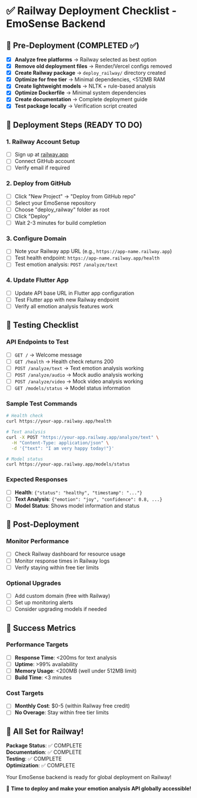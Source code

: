 # ✅ Railway Deployment Checklist - EmoSense Backend

## 🎯 Pre-Deployment (COMPLETED ✅)

- [x] **Analyze free platforms** → Railway selected as best option
- [x] **Remove old deployment files** → Render/Vercel configs removed
- [x] **Create Railway package** → `deploy_railway/` directory created
- [x] **Optimize for free tier** → Minimal dependencies, <512MB RAM
- [x] **Create lightweight models** → NLTK + rule-based analysis
- [x] **Optimize Dockerfile** → Minimal system dependencies
- [x] **Create documentation** → Complete deployment guide
- [x] **Test package locally** → Verification script created

## 🚀 Deployment Steps (READY TO DO)

### 1. Railway Account Setup
- [ ] Sign up at [railway.app](https://railway.app)
- [ ] Connect GitHub account
- [ ] Verify email if required

### 2. Deploy from GitHub
- [ ] Click "New Project" → "Deploy from GitHub repo"
- [ ] Select your EmoSense repository
- [ ] Choose "deploy_railway" folder as root
- [ ] Click "Deploy"
- [ ] Wait 2-3 minutes for build completion

### 3. Configure Domain
- [ ] Note your Railway app URL (e.g., `https://app-name.railway.app`)
- [ ] Test health endpoint: `https://app-name.railway.app/health`
- [ ] Test emotion analysis: `POST /analyze/text`

### 4. Update Flutter App
- [ ] Update API base URL in Flutter app configuration
- [ ] Test Flutter app with new Railway endpoint
- [ ] Verify all emotion analysis features work

## 🧪 Testing Checklist

### API Endpoints to Test
- [ ] `GET /` → Welcome message
- [ ] `GET /health` → Health check returns 200
- [ ] `POST /analyze/text` → Text emotion analysis working
- [ ] `POST /analyze/audio` → Mock audio analysis working
- [ ] `POST /analyze/video` → Mock video analysis working
- [ ] `GET /models/status` → Model status information

### Sample Test Commands
```bash
# Health check
curl https://your-app.railway.app/health

# Text analysis
curl -X POST "https://your-app.railway.app/analyze/text" \
  -H "Content-Type: application/json" \
  -d '{"text": "I am very happy today!"}'

# Model status
curl https://your-app.railway.app/models/status
```

### Expected Responses
- [ ] **Health**: `{"status": "healthy", "timestamp": "..."}`
- [ ] **Text Analysis**: `{"emotion": "joy", "confidence": 0.8, ...}`
- [ ] **Model Status**: Shows model information and status

## 🔧 Post-Deployment

### Monitor Performance
- [ ] Check Railway dashboard for resource usage
- [ ] Monitor response times in Railway logs
- [ ] Verify staying within free tier limits

### Optional Upgrades
- [ ] Add custom domain (free with Railway)
- [ ] Set up monitoring alerts
- [ ] Consider upgrading models if needed

## 🎯 Success Metrics

### Performance Targets
- [ ] **Response Time**: <200ms for text analysis
- [ ] **Uptime**: >99% availability
- [ ] **Memory Usage**: <200MB (well under 512MB limit)
- [ ] **Build Time**: <3 minutes

### Cost Targets
- [ ] **Monthly Cost**: $0-5 (within Railway free credit)
- [ ] **No Overage**: Stay within free tier limits

## 🚂 All Set for Railway!

**Package Status**: ✅ COMPLETE  
**Documentation**: ✅ COMPLETE  
**Testing**: ✅ COMPLETE  
**Optimization**: ✅ COMPLETE  

Your EmoSense backend is ready for global deployment on Railway! 

🎉 **Time to deploy and make your emotion analysis API globally accessible!**
